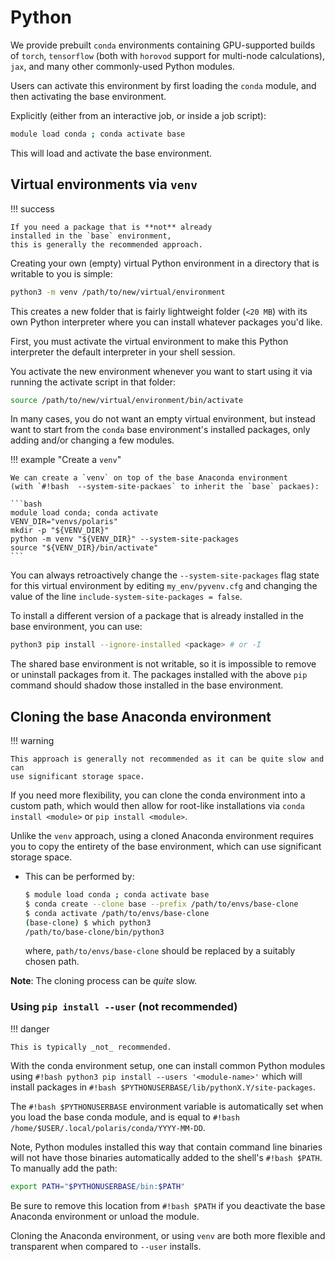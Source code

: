 # Python

We provide prebuilt `conda` environments containing GPU-supported builds of
`torch`, `tensorflow` (both with `horovod` support for multi-node
calculations), `jax`, and many other commonly-used Python modules.

Users can activate this environment by first loading the `conda` module, and
then activating the base environment.

Explicitly (either from an interactive job, or inside a job script):

```bash
module load conda ; conda activate base
```

This will load and activate the base environment.

## Virtual environments via `venv`

!!! success

    If you need a package that is **not** already
    installed in the `base` environment,
    this is generally the recommended approach.

Creating your own (empty) virtual Python environment in a directory that is
writable to you is simple:

```bash
python3 -m venv /path/to/new/virtual/environment
```

This creates a new folder that is fairly lightweight folder (`<20 MB`) with its
own Python interpreter where you can install whatever packages you'd like.

First, you must activate the virtual environment to make this Python
interpreter the default interpreter in your shell session.

You activate the new environment whenever you want to start using it via
running the activate script in that folder:

```bash
source /path/to/new/virtual/environment/bin/activate
```

In many cases, you do not want an empty virtual environment, but instead want
to start from the `conda` base environment's installed packages, only adding
and/or changing a few modules.

!!! example "Create a `venv`"

    We can create a `venv` on top of the base Anaconda environment
    (with `#!bash  --system-site-packaes` to inherit the `base` packaes):

    ```bash
    module load conda; conda activate
    VENV_DIR="venvs/polaris"
    mkdir -p "${VENV_DIR}"
    python -m venv "${VENV_DIR}" --system-site-packages
    source "${VENV_DIR}/bin/activate"
    ```

You can always retroactively change the `--system-site-packages` flag state for
this virtual environment by editing `my_env/pyvenv.cfg` and changing the value
of the line `include-system-site-packages = false`.

To install a different version of a package that is already installed in the
base environment, you can use:

```bash
python3 pip install --ignore-installed <package> # or -I
```

The shared base environment is not writable, so it is impossible to remove or
uninstall packages from it. The packages installed with the above `pip` command
should shadow those installed in the base environment.

## Cloning the base Anaconda environment

!!! warning

    This approach is generally not recommended as it can be quite slow and can
    use significant storage space.

If you need more flexibility, you can clone the conda environment into a custom
path, which would then allow for root-like installations via `conda install
<module>` or `pip install <module>`.

Unlike the `venv` approach, using a cloned Anaconda environment requires you to
copy the entirety of the base environment, which can use significant storage
space.

- This can be performed by:

  ```bash
  $ module load conda ; conda activate base
  $ conda create --clone base --prefix /path/to/envs/base-clone
  $ conda activate /path/to/envs/base-clone
  (base-clone) $ which python3
  /path/to/base-clone/bin/python3
  ```

  where, `path/to/envs/base-clone` should be replaced by a suitably chosen
  path.

**Note**: The cloning process can be _quite_ slow.

### Using `pip install --user` (not recommended)

!!! danger

    This is typically _not_ recommended.

With the conda environment setup, one can install common Python modules using
`#!bash python3 pip install --users '<module-name>'` which will install
packages in `#!bash $PYTHONUSERBASE/lib/pythonX.Y/site-packages`.

The `#!bash $PYTHONUSERBASE` environment variable is automatically set when you
load the base conda module, and is equal to  `#!bash
/home/$USER/.local/polaris/conda/YYYY-MM-DD`.

Note, Python modules installed this way that contain command line binaries will
not have those binaries automatically added to the shell's `#!bash $PATH`. To
manually add the path:

```bash
export PATH="$PYTHONUSERBASE/bin:$PATH"
```

Be sure to remove this location from `#!bash $PATH` if you deactivate the base
Anaconda environment or unload the module.

Cloning the Anaconda environment, or using `venv` are both more flexible and
transparent when compared to `--user` installs.

